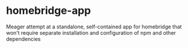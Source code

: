 # homebridge-app
Meager attempt at a standalone, self-contained app for homebridge that won't require separate installation and configuration of npm and other dependencies
